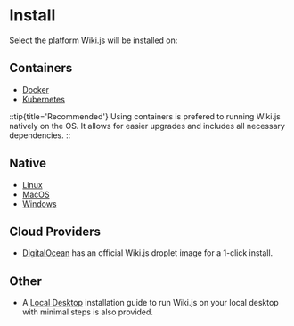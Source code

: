# Install

Select the platform Wiki.js will be installed on:

## Containers

- [Docker](install/platform/docker)
- [Kubernetes](install/platform/kubernetes)

::tip{title='Recommended'}
Using containers is prefered to running Wiki.js natively on the OS. It allows for easier upgrades and includes all necessary dependencies.
::

## Native

- [Linux](install/platform/linux)
- [MacOS](install/platform/macos)
- [Windows](install/platform/windows)

## Cloud Providers

- [DigitalOcean](install/platform/digitalocean) has an official Wiki.js droplet image for a 1-click install.

## Other

- A [Local Desktop](install/platform/desktop) installation guide to run Wiki.js on your local desktop with minimal steps is also provided.
